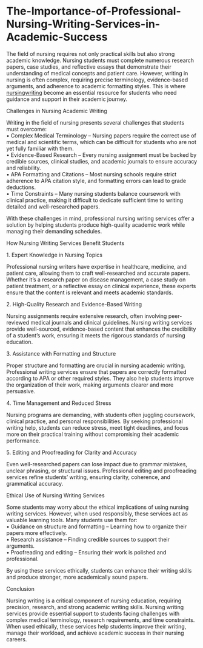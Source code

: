 # The-Importance-of-Professional-Nursing-Writing-Services-in-Academic-Success
<p>The field of nursing requires not only practical skills but also strong academic knowledge. Nursing students must complete numerous research papers, case studies, and reflective essays that demonstrate their understanding of medical concepts and patient care. However, writing in nursing is often complex, requiring precise terminology, evidence-based arguments, and adherence to academic formatting styles. This is where <a href="https://nursingwriting.org/">nursingwriting</a> become an essential resource for students who need guidance and support in their academic journey.</p>
<p>Challenges in Nursing Academic Writing</p>
<p>Writing in the field of nursing presents several challenges that students must overcome:<br /> &bull; Complex Medical Terminology &ndash; Nursing papers require the correct use of medical and scientific terms, which can be difficult for students who are not yet fully familiar with them.<br /> &bull; Evidence-Based Research &ndash; Every nursing assignment must be backed by credible sources, clinical studies, and academic journals to ensure accuracy and reliability.<br /> &bull; APA Formatting and Citations &ndash; Most nursing schools require strict adherence to APA citation style, and formatting errors can lead to grade deductions.<br /> &bull; Time Constraints &ndash; Many nursing students balance coursework with clinical practice, making it difficult to dedicate sufficient time to writing detailed and well-researched papers.</p>
<p>With these challenges in mind, professional nursing writing services offer a solution by helping students produce high-quality academic work while managing their demanding schedules.</p>
<p>How Nursing Writing Services Benefit Students</p>
<p>1. Expert Knowledge in Nursing Topics</p>
<p>Professional nursing writers have expertise in healthcare, medicine, and patient care, allowing them to craft well-researched and accurate papers. Whether it&rsquo;s a research paper on disease management, a case study on patient treatment, or a reflective essay on clinical experience, these experts ensure that the content is relevant and meets academic standards.</p>
<p>2. High-Quality Research and Evidence-Based Writing</p>
<p>Nursing assignments require extensive research, often involving peer-reviewed medical journals and clinical guidelines. Nursing writing services provide well-sourced, evidence-based content that enhances the credibility of a student&rsquo;s work, ensuring it meets the rigorous standards of nursing education.</p>
<p>3. Assistance with Formatting and Structure</p>
<p>Proper structure and formatting are crucial in nursing academic writing. Professional writing services ensure that papers are correctly formatted according to APA or other required styles. They also help students improve the organization of their work, making arguments clearer and more persuasive.</p>
<p>4. Time Management and Reduced Stress</p>
<p>Nursing programs are demanding, with students often juggling coursework, clinical practice, and personal responsibilities. By seeking professional writing help, students can reduce stress, meet tight deadlines, and focus more on their practical training without compromising their academic performance.</p>
<p>5. Editing and Proofreading for Clarity and Accuracy</p>
<p>Even well-researched papers can lose impact due to grammar mistakes, unclear phrasing, or structural issues. Professional editing and proofreading services refine students&rsquo; writing, ensuring clarity, coherence, and grammatical accuracy.</p>
<p>Ethical Use of Nursing Writing Services</p>
<p>Some students may worry about the ethical implications of using nursing writing services. However, when used responsibly, these services act as valuable learning tools. Many students use them for:<br /> &bull; Guidance on structure and formatting &ndash; Learning how to organize their papers more effectively.<br /> &bull; Research assistance &ndash; Finding credible sources to support their arguments.<br /> &bull; Proofreading and editing &ndash; Ensuring their work is polished and professional.</p>
<p>By using these services ethically, students can enhance their writing skills and produce stronger, more academically sound papers.</p>
<p>Conclusion</p>
<p>Nursing writing is a critical component of nursing education, requiring precision, research, and strong academic writing skills. Nursing writing services provide essential support to students facing challenges with complex medical terminology, research requirements, and time constraints. When used ethically, these services help students improve their writing, manage their workload, and achieve academic success in their nursing careers.</p>

